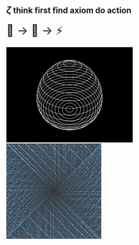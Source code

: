 ## <span style="font-size: 24px;">$\zeta$</span> think first find axiom do action

<span style="font-size: 30px;">🧠 &rarr; 📏 &rarr; ⚡ </span>

<img src="github_general_readme.gif" alt="Girl in a jacket" height=250>
<img src="ulam_spiral.png" alt="Ulam spiral" height=250>